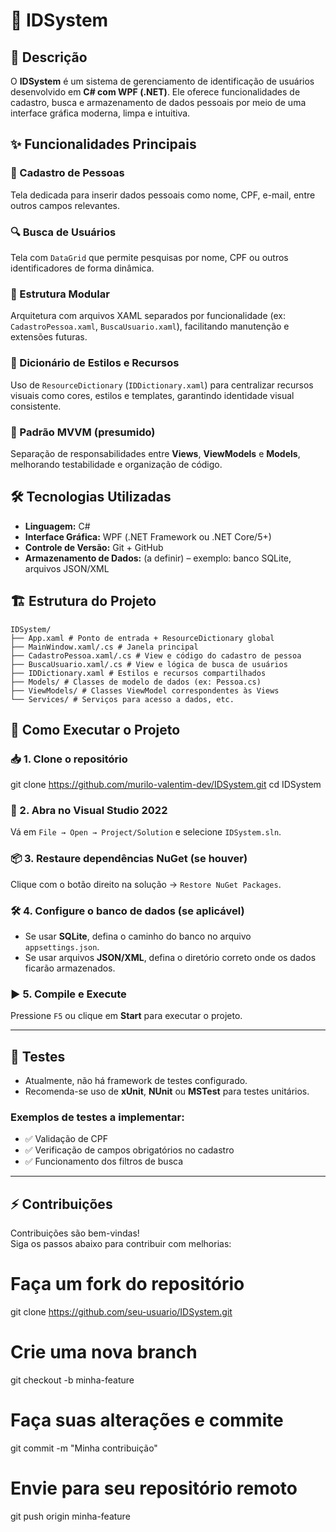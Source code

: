 # 📘 IDSystem

## 📄 Descrição

O **IDSystem** é um sistema de gerenciamento de identificação de usuários desenvolvido em **C# com WPF (.NET)**. Ele oferece funcionalidades de cadastro, busca e armazenamento de dados pessoais por meio de uma interface gráfica moderna, limpa e intuitiva.

## ✨ Funcionalidades Principais

### 🧾 Cadastro de Pessoas
Tela dedicada para inserir dados pessoais como nome, CPF, e-mail, entre outros campos relevantes.

### 🔍 Busca de Usuários
Tela com `DataGrid` que permite pesquisas por nome, CPF ou outros identificadores de forma dinâmica.

### 🧱 Estrutura Modular
Arquitetura com arquivos XAML separados por funcionalidade (ex: `CadastroPessoa.xaml`, `BuscaUsuario.xaml`), facilitando manutenção e extensões futuras.

### 🎨 Dicionário de Estilos e Recursos
Uso de `ResourceDictionary` (`IDDictionary.xaml`) para centralizar recursos visuais como cores, estilos e templates, garantindo identidade visual consistente.

### 🧠 Padrão MVVM (presumido)
Separação de responsabilidades entre **Views**, **ViewModels** e **Models**, melhorando testabilidade e organização de código.

## 🛠️ Tecnologias Utilizadas

- **Linguagem:** C#
- **Interface Gráfica:** WPF (.NET Framework ou .NET Core/5+)
- **Controle de Versão:** Git + GitHub
- **Armazenamento de Dados:** (a definir) – exemplo: banco SQLite, arquivos JSON/XML

## 🏗️ Estrutura do Projeto

```text 
IDSystem/
├── App.xaml # Ponto de entrada + ResourceDictionary global
├── MainWindow.xaml/.cs # Janela principal
├── CadastroPessoa.xaml/.cs # View e código do cadastro de pessoa
├── BuscaUsuario.xaml/.cs # View e lógica de busca de usuários
├── IDDictionary.xaml # Estilos e recursos compartilhados
├── Models/ # Classes de modelo de dados (ex: Pessoa.cs)
├── ViewModels/ # Classes ViewModel correspondentes às Views
└── Services/ # Serviços para acesso a dados, etc.
``` 

## 🚀 Como Executar o Projeto

### 📥 1. Clone o repositório

git clone https://github.com/murilo-valentim-dev/IDSystem.git
cd IDSystem

### 🧩 2. Abra no Visual Studio 2022

Vá em `File → Open → Project/Solution` e selecione `IDSystem.sln`.

### 📦 3. Restaure dependências NuGet (se houver)

Clique com o botão direito na solução → `Restore NuGet Packages`.

### 🛠️ 4. Configure o banco de dados (se aplicável)

- Se usar **SQLite**, defina o caminho do banco no arquivo `appsettings.json`.
- Se usar arquivos **JSON/XML**, defina o diretório correto onde os dados ficarão armazenados.

### ▶️ 5. Compile e Execute

Pressione `F5` ou clique em **Start** para executar o projeto.

---

## 🧪 Testes

- Atualmente, não há framework de testes configurado.
- Recomenda-se uso de **xUnit**, **NUnit** ou **MSTest** para testes unitários.

### Exemplos de testes a implementar:
- ✅ Validação de CPF  
- ✅ Verificação de campos obrigatórios no cadastro  
- ✅ Funcionamento dos filtros de busca  

---

## ⚡ Contribuições

Contribuições são bem-vindas!  
Siga os passos abaixo para contribuir com melhorias:

# Faça um fork do repositório
git clone https://github.com/seu-usuario/IDSystem.git

# Crie uma nova branch
git checkout -b minha-feature

# Faça suas alterações e commite
git commit -m "Minha contribuição"

# Envie para seu repositório remoto
git push origin minha-feature


